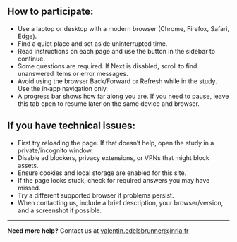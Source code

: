 ## How to participate:

- Use a laptop or desktop with a modern browser (Chrome, Firefox, Safari, Edge).
- Find a quiet place and set aside uninterrupted time.
- Read instructions on each page and use the button in the sidebar to continue.
- Some questions are required. If Next is disabled, scroll to find unanswered items or error messages.
- Avoid using the browser Back/Forward or Refresh while in the study. Use the in‑app navigation only.
- A progress bar shows how far along you are. If you need to pause, leave this tab open to resume later on the same device and browser.

## If you have technical issues:

- First try reloading the page. If that doesn’t help, open the study in a private/incognito window.
- Disable ad blockers, privacy extensions, or VPNs that might block assets.
- Ensure cookies and local storage are enabled for this site.
- If the page looks stuck, check for required answers you may have missed.
- Try a different supported browser if problems persist.
- When contacting us, include a brief description, your browser/version, and a screenshot if possible.
---

**Need more help?** Contact us at <span style="color:blue">valentin.edelsbrunner@inria.fr</span>
